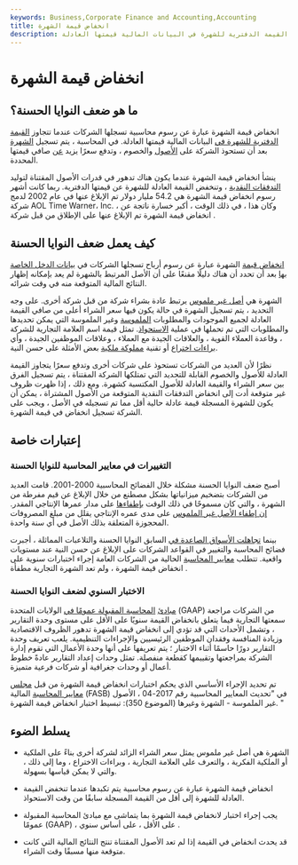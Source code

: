```yaml
---
keywords: Business,Corporate Finance and Accounting,Accounting
title: انخفاض قيمة الشهرة
description: انخفاض قيمة الشهرة عبارة عن رسوم محاسبية تسجلها الشركات عندما تتجاوز القيمة الدفترية للشهرة في البيانات المالية قيمتها العادلة.
---
```


# انخفاض قيمة الشهرة
## ما هو ضعف النوايا الحسنة؟

انخفاض قيمة الشهرة عبارة عن رسوم محاسبية تسجلها الشركات عندما تتجاوز [القيمة الدفترية للشهرة في](/carryingvalue) البيانات المالية قيمتها العادلة. في المحاسبة ، يتم تسجيل [الشهرة](/goodwill) بعد أن تستحوذ الشركة على [الأصول](/asset) والخصوم ، وتدفع سعرًا يزيد [عن](/liability) صافي قيمتها المحددة.

ينشأ انخفاض قيمة الشهرة عندما يكون هناك تدهور في قدرات الأصول المقتناة لتوليد [التدفقات النقدية](/cashflow) ، وتنخفض القيمة العادلة للشهرة عن قيمتها الدفترية. ربما كانت أشهر رسوم انخفاض قيمة الشهرة هي 54.2 مليار دولار تم الإبلاغ عنها في عام 2002 لدمج شركة AOL Time Warner، Inc. ، وكان هذا ، في ذلك الوقت ، أكبر خسارة ناتجة عن انخفاض قيمة الشهرة تم الإبلاغ عنها على الإطلاق من قبل شركة .

## كيف يعمل ضعف النوايا الحسنة

[انخفاض قيمة](/impairment) الشهرة عبارة عن رسوم أرباح تسجلها الشركات في [بيانات الدخل الخاصة بها](/incomestatement) بعد أن تحدد أن هناك دليلًا مقنعًا على أن الأصل المرتبط بالشهرة لم يعد بإمكانه إظهار النتائج المالية المتوقعة منه في وقت شرائه.

الشهرة هي [أصل غير ملموس](/intangibleasset) يرتبط عادة بشراء شركة من قبل شركة أخرى. على وجه التحديد ، يتم تسجيل الشهرة في حالة يكون فيها سعر الشراء أعلى من صافي القيمة العادلة لجميع الموجودات والمطلوبات [الملموسة](/tangibleasset) وغير الملموسة التي يمكن تحديدها والمطلوبات التي تم تحملها في عملية [الاستحواذ](/acquisition). تمثل قيمة اسم العلامة التجارية للشركة ، وقاعدة العملاء القوية ، والعلاقات الجيدة مع العملاء ، وعلاقات الموظفين الجيدة ، وأي [براءات اختراع](/patent) أو تقنية [مملوكة ملكية](/proprietarytechnology) بعض الأمثلة على حسن النية.

نظرًا لأن العديد من الشركات تستحوذ على شركات أخرى وتدفع سعرًا يتجاوز القيمة العادلة للأصول والخصوم القابلة للتحديد التي تمتلكها الشركة المقتناة ، يتم تسجيل الفرق بين سعر الشراء والقيمة العادلة للأصول المكتسبة كشهرة. ومع ذلك ، إذا ظهرت ظروف غير متوقعة أدت إلى انخفاض التدفقات النقدية المتوقعة من الأصول المشتراة ، يمكن أن يكون للشهرة المسجلة قيمة عادلة حالية أقل مما تم تسجيله في الأصل ، ويجب على الشركة تسجيل انخفاض في قيمة الشهرة.

## إعتبارات خاصة

### التغييرات في معايير المحاسبة للنوايا الحسنة

أصبح ضعف النوايا الحسنة مشكلة خلال الفضائح المحاسبية 2000-2001. قامت العديد من الشركات بتضخيم ميزانياتها بشكل مصطنع من خلال الإبلاغ عن قيم مفرطة من الشهرة ، والتي كان مسموحًا في ذلك الوقت [بإطفاءها](/amortization) على مدار عمرها الإنتاجي المقدر. [إن إطفاء الأصل غير الملموس](/amortization-of-intangibles) على مدى عمره الإنتاجي يقلل من مبلغ المصروفات المحجوزة المتعلقة بذلك الأصل في أي سنة واحدة.

بينما [تجاهلت الأسواق الصاعدة في](/bullmarket) السابق النوايا الحسنة والتلاعبات المماثلة ، أجبرت فضائح المحاسبة والتغيير في القواعد الشركات على الإبلاغ عن حسن النية عند مستويات واقعية. تتطلب [معايير المحاسبة](/accounting-standard) الحالية من الشركات العامة إجراء اختبارات سنوية على انخفاض قيمة الشهرة ، ولم تعد الشهرة التجارية مطفأة .

### الاختبار السنوي لضعف النوايا الحسنة

[مبادئ](/gaap) [المحاسبة المقبولة عمومًا في](/gaap) الولايات المتحدة (GAAP) من الشركات مراجعة سمعتها التجارية فيما يتعلق بانخفاض القيمة سنويًا على الأقل على مستوى وحدة التقارير ، وتشمل الأحداث التي قد تؤدي إلى انخفاض قيمة الشهرة تدهور الظروف الاقتصادية وزيادة المنافسة وفقدان الموظفين الرئيسيين والإجراءات التنظيمية. يلعب تعريف وحدة التقارير دورًا حاسمًا أثناء الاختبار ؛ يتم تعريفها على أنها وحدة الأعمال التي تقوم إدارة الشركة بمراجعتها وتقييمها كقطعة منفصلة. تمثل وحدات إعداد التقارير عادةً خطوط أعمال أو وحدات جغرافية أو شركات فرعية متميزة.

تم تحديد الإجراء الأساسي الذي يحكم اختبارات انخفاض قيمة الشهرة من قبل [مجلس معايير المحاسبة](/fasb) المالية (FASB) في "تحديث المعايير المحاسبية رقم 2017-04 ، الأصول غير الملموسة - الشهرة وغيرها (الموضوع 350): تبسيط اختبار انخفاض قيمة الشهرة. "

## يسلط الضوء

- الشهرة هي أصل غير ملموس يمثل سعر الشراء الزائد لشركة أخرى بناءً على الملكية أو الملكية الفكرية ، والتعرف على العلامة التجارية ، وبراءات الاختراع ، وما إلى ذلك ، والتي لا يمكن قياسها بسهولة.

- انخفاض قيمة الشهرة عبارة عن رسوم محاسبية يتم تكبدها عندما تنخفض القيمة العادلة للشهرة إلى أقل من القيمة المسجلة سابقًا من وقت الاستحواذ.

- يجب إجراء اختبار لانخفاض قيمة الشهرة بما يتماشى مع مبادئ المحاسبة المقبولة عمومًا (GAAP) ، على الأقل ، على أساس سنوي .

- قد يحدث انخفاض في القيمة إذا لم تعد الأصول المقتناة تنتج النتائج المالية التي كانت متوقعة منها مسبقًا وقت الشراء.

